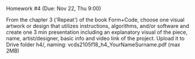 
Homework #4 (Due: Nov 22, Thu 9:00)

From the chapter 3 ('Repeat') of the book Form+Code, choose one visual artwork or design that utilizes instructions, 
algorithms, and/or software and create one 3 min presentation including an explanatory visual of the piece, name, 
artist/designer, basic info and video link of the project. Upload it to Drive folder h4/, 
naming: vcds2105f18_h4_YourNameSurname.pdf (max 2MB)
